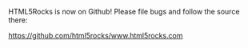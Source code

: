 HTML5Rocks is now on Github! Please file bugs and follow the source there:

https://github.com/html5rocks/www.html5rocks.com